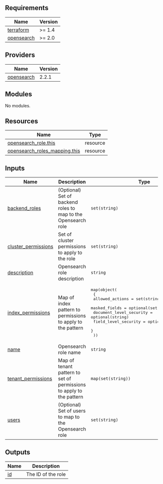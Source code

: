 <!-- BEGINNING OF PRE-COMMIT-TERRAFORM DOCS HOOK -->
## Requirements

| Name | Version |
|------|---------|
| <a name="requirement_terraform"></a> [terraform](#requirement\_terraform) | >= 1.4 |
| <a name="requirement_opensearch"></a> [opensearch](#requirement\_opensearch) | >= 2.0 |

## Providers

| Name | Version |
|------|---------|
| <a name="provider_opensearch"></a> [opensearch](#provider\_opensearch) | 2.2.1 |

## Modules

No modules.

## Resources

| Name | Type |
|------|------|
| [opensearch_role.this](https://registry.terraform.io/providers/opensearch-project/opensearch/latest/docs/resources/role) | resource |
| [opensearch_roles_mapping.this](https://registry.terraform.io/providers/opensearch-project/opensearch/latest/docs/resources/roles_mapping) | resource |

## Inputs

| Name | Description | Type | Default | Required |
|------|-------------|------|---------|:--------:|
| <a name="input_backend_roles"></a> [backend\_roles](#input\_backend\_roles) | (Optional) Set of backend roles to map to the Opensearch role | `set(string)` | `[]` | no |
| <a name="input_cluster_permissions"></a> [cluster\_permissions](#input\_cluster\_permissions) | Set of cluster permissions to apply to the role | `set(string)` | n/a | yes |
| <a name="input_description"></a> [description](#input\_description) | Opensearch role description | `string` | `""` | no |
| <a name="input_index_permissions"></a> [index\_permissions](#input\_index\_permissions) | Map of index pattern to permissions to apply to the pattern | <pre>map(object(<br>    {<br>      allowed_actions         = set(string)<br>      masked_fields           = optional(set(string))<br>      document_level_security = optional(string)<br>      field_level_security    = optional(set(string))<br>    }<br>  ))</pre> | n/a | yes |
| <a name="input_name"></a> [name](#input\_name) | Opensearch role name | `string` | n/a | yes |
| <a name="input_tenant_permissions"></a> [tenant\_permissions](#input\_tenant\_permissions) | Map of tenant pattern to set of permissions to apply to the pattern | `map(set(string))` | n/a | yes |
| <a name="input_users"></a> [users](#input\_users) | (Optional) Set of users to map to the Opensearch role | `set(string)` | `[]` | no |

## Outputs

| Name | Description |
|------|-------------|
| <a name="output_id"></a> [id](#output\_id) | The ID of the role |
<!-- END OF PRE-COMMIT-TERRAFORM DOCS HOOK -->
